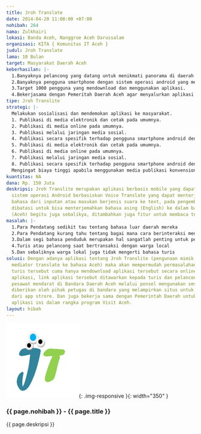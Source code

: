 ```yaml
---
title: Jroh Translate
date: 2014-04-20 11:08:00 +07:00
nohibah: 264
nama: Zulkhairi
lokasi: Banda Aceh, Nanggroe Aceh Darussalam
organisasi: KITA { Komunitas IT Aceh }
judul: Jroh Translate
lama: 10 Bulan
target: Masyarakat Daerah Aceh
keberhasilan: |-
  1.Banyaknya pelancong yang datang untuk menikmati panorama di daerah Istimewa Aceh.
  2.Banyaknya pengguna smartphone dengan sistem operasi android yang melancong ke daerah Istimewa Aceh.
  3.Target 1000 pengguna yang mendownload dan menggunakan aplikasi.
  4.Bekerjasama dengan Pemeritah Daerah Aceh agar menyalurkan aplikasi dalam rangka program Visit Aceh.
tipe: Jroh Translite
strategi: |-
  Melakukan sosialisasi dan mendemokan aplikasi ke masyarakat.
  1. Publikasi di media elektronik dan cetak pada umumnya.
  2. Publikasi di media online pada umumnya.
  3. Publikasi melalui jaringan media sosial.
  4. Publikasi secara spesifik terhadap pengguna smartphone android dengan bantuan Komunitas Android Aceh.
  5. Publikasi di media elektronik dan cetak pada umumnya.
  6. Publikasi di media online pada umumnya.
  7. Publikasi melalui jaringan media sosial.
  8. Publikasi secara spesifik terhadap pengguna smartphone android dengan bantuan Komunitas Android Aceh.
  Mengingat biaya tinggi apabila menggunakan media publikasi konvensional, maka prioritas media yang akan digunakan adalah melalui jaringan internet seperti jaringan media berita digital, jaringan media sosial, atau aplikasi seluler.
kuantitas: NA
dana: Rp. 150 Juta
deskripsi: Jroh Translite merupakan aplikasi berbasis mobile yang dapat berjalan pada
  sistem operasi Android berbasiskan Voice Translate yang dapat menterjemahkan suatu
  bahasa dari inputan atau masukan berjenis suara ke text, pada pengembangan aplikasi
  dibatasi untuk bisa menterjemahkan bahasa asing (English) ke dalam bahasa lokal
  (Aceh) begitu juga sebalikya, ditambahkan juga fitur untuk membaca teks.
masalah: |-
  1.Para Pendatang sedikit tau tentang bahasa luar daerah mereka
  2.Para Pendatang kurang tahu tentang bagai mana cara berinteraksi mengunakan bahasa daerah tersebut.
  3.Dalam segi bahasa penduduk merupakan hal sangatlah penting untuk pertumbuhan ekonomi mereka hal ini sangat berguna bagi pendatang lokal maupun manca negara
  4.Turis atau pelancong saat bertransaksi dengan warga local
  5.Dan sebaliknya warga lokal juga tidak mengerti bahasa turis
solusi: Dengan adanya aplikasi tentang Jroh Translite (pengunaan mimik suara sebagai
  mediator translate ke bahasa Aceh) maka akan mempermudah permasalahan yang terjadi,
  turis tersebut cuma hanya mendownload aplikasi tersebut secara online dan menginstal
  aplikasi, link aplikasi tersebut ditawarkan kepada turis dan pelancong lokal saat
  pesawat mendarat di Bandara Daerah Aceh melalui ponsel mengunakan sms geteway atau
  diberikan oleh pihak petugas di bandara yang melampirkan situs untuk mendownload
  dari app strore. Dan juga bekerja sama dengan Pemerintah Daerah untuk memperkenalkan
  aplikasi ini dalam rangka program Visit Aceh.
layout: hibah
---
```


![264](/static/img/hibahcms/264.png){: .img-responsive }{: width="350" }

### {{ page.nohibah }} - {{ page.title }}

{{ page.deskripsi }}
